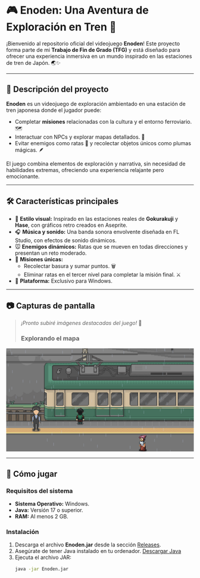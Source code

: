# 🎮 **Enoden: Una Aventura de Exploración en Tren** 🚂

¡Bienvenido al repositorio oficial del videojuego **Enoden**! Este proyecto forma parte de mi **Trabajo de Fin de Grado (TFG)** y está diseñado para ofrecer una experiencia inmersiva en un mundo inspirado en las estaciones de tren de Japón. 🌏✨

---

## 📖 **Descripción del proyecto**

**Enoden** es un videojuego de exploración ambientado en una estación de tren japonesa donde el jugador puede:
- Completar **misiones** relacionadas con la cultura y el entorno ferroviario. 🗺️
- Interactuar con NPCs y explorar mapas detallados. 🤝
- Evitar enemigos como ratas 🐀 y recolectar objetos únicos como plumas mágicas. 🪶

El juego combina elementos de exploración y narrativa, sin necesidad de habilidades extremas, ofreciendo una experiencia relajante pero emocionante.

---

## 🛠️ **Características principales**

- 🎨 **Estilo visual:** Inspirado en las estaciones reales de **Gokurakuji** y **Hase**, con gráficos retro creados en Aseprite.
- 🎧 **Música y sonido:** Una banda sonora envolvente diseñada en FL Studio, con efectos de sonido dinámicos.
- 🐭 **Enemigos dinámicos:** Ratas que se mueven en todas direcciones y presentan un reto moderado.
- 🚂 **Misiones únicas:** 
  - Recolectar basura y sumar puntos. 🗑️
  - Eliminar ratas en el tercer nivel para completar la misión final. ⚔️
- 🌟 **Plataforma:** Exclusivo para Windows.

---

## 📷 **Capturas de pantalla**

> *¡Pronto subiré imágenes destacadas del juego!* 📸
> ### Explorando el mapa
![Gameplay](EnodenGit01.png)

---

## 🚀 **Cómo jugar**

### **Requisitos del sistema**
- **Sistema Operativo:** Windows.
- **Java:** Versión 17 o superior.
- **RAM:** Al menos 2 GB.

### **Instalación**
1. Descarga el archivo **Enoden.jar** desde la sección [Releases](https://github.com/tu-usuario/tu-repositorio/releases).
2. Asegúrate de tener Java instalado en tu ordenador. [Descargar Java](https://www.java.com/es/download/)
3. Ejecuta el archivo JAR:
   ```bash
   java -jar Enoden.jar
